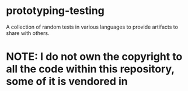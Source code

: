 # prototyping-testing
A collection of random tests in various languages to provide artifacts to share with others.

# NOTE: I do not own the copyright to all the code within this repository, some of it is vendored in

